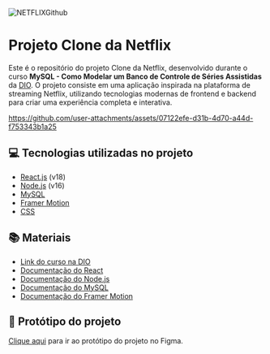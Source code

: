 ![NETFLIXGithub](https://github.com/user-attachments/assets/a1406a36-c44d-4a19-9863-e9d0f2e4a211)

# Projeto Clone da Netflix

Este é o repositório do projeto Clone da Netflix, desenvolvido durante o curso **MySQL - Como Modelar um Banco de Controle de Séries Assistidas** da [DIO](https://dio.me). O projeto consiste em uma aplicação inspirada na plataforma de streaming Netflix, utilizando tecnologias modernas de frontend e backend para criar uma experiência completa e interativa.

https://github.com/user-attachments/assets/07122efe-d31b-4d70-a44d-f753343b1a25

## 💻 Tecnologias utilizadas no projeto

- [React.js](https://reactjs.org) (v18)
- [Node.js](https://nodejs.org) (v16)
- [MySQL](https://www.mysql.com)
- [Framer Motion](https://www.framer.com/api/motion)
- [CSS](https://developer.mozilla.org/en-US/docs/Web/CSS)

## 📚 Materiais

- [Link do curso na DIO](https://web.dio.me/lab/mysql-como-modelar-um-banco-de-controle-de-series-assistidas/learning/031369e3-6961-4b0e-9990-0f37bca03e0d?back=/play)
- [Documentação do React](https://reactjs.org/docs/getting-started.html)
- [Documentação do Node.js](https://nodejs.org/en/docs/)
- [Documentação do MySQL](https://dev.mysql.com/doc/)
- [Documentação do Framer Motion](https://www.framer.com/docs/)

## 🎨 Protótipo do projeto

[Clique aqui](https://www.figma.com/design/PDgHLPSpldKShCLbNxUaKO/Projeto-Netflix-Clone?node-id=0-1&t=TskYozCVlvK0HIHB-1) para ir ao protótipo do projeto no Figma.
